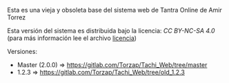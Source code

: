 Esta es una vieja y obsoleta base del sistema web de Tantra Online de Amir Torrez

Esta versión del sistema es distribuida bajo la licencia: *CC BY-NC-SA 4.0* (para más información lee el archivo [licencia](https://gitlab.com/Torzap/TachiWeb/blob/old_1.2.3/licencia))

Versiones:
- Master (2.0.0) => https://gitlab.com/Torzap/Tachi_Web/tree/master
- 1.2.3 => https://gitlab.com/Torzap/Tachi_Web/tree/old_1.2.3
